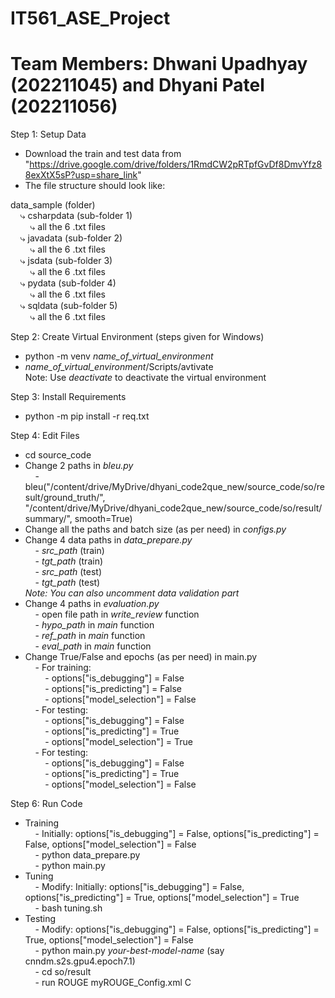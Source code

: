 # IT561_ASE_Project
# Team Members: Dhwani Upadhyay (202211045) and Dhyani Patel (202211056)

Step 1: Setup Data
- Download the train and test data from "https://drive.google.com/drive/folders/1RmdCW2pRTpfGvDf8DmvYfz88exXtX5sP?usp=share_link"
- The file structure should look like:

data_sample (folder)  
&nbsp;&nbsp;&nbsp;&nbsp;⤷ csharpdata (sub-folder 1)  
&nbsp;&nbsp;&nbsp;&nbsp;&nbsp;&nbsp;&nbsp;&nbsp;⤷ all the 6 .txt files  
&nbsp;&nbsp;&nbsp;&nbsp;⤷ javadata (sub-folder 2)  
&nbsp;&nbsp;&nbsp;&nbsp;&nbsp;&nbsp;&nbsp;&nbsp;⤷ all the 6 .txt files  
&nbsp;&nbsp;&nbsp;&nbsp;⤷ jsdata (sub-folder 3)  
&nbsp;&nbsp;&nbsp;&nbsp;&nbsp;&nbsp;&nbsp;&nbsp;⤷ all the 6 .txt files  
&nbsp;&nbsp;&nbsp;&nbsp;⤷ pydata (sub-folder 4)  
&nbsp;&nbsp;&nbsp;&nbsp;&nbsp;&nbsp;&nbsp;&nbsp;⤷ all the 6 .txt files  
&nbsp;&nbsp;&nbsp;&nbsp;⤷ sqldata (sub-folder 5)  
&nbsp;&nbsp;&nbsp;&nbsp;&nbsp;&nbsp;&nbsp;&nbsp;⤷ all the 6 .txt files  

Step 2: Create Virtual Environment (steps given for Windows)
- python -m venv *name_of_virtual_environment*
- *name_of_virtual_environment*/Scripts/avtivate  
Note: Use *deactivate* to deactivate the virtual environment

Step 3: Install Requirements
- python -m pip install -r req.txt

Step 4: Edit Files
- cd source_code
- Change 2 paths in *bleu.py*  
&nbsp;&nbsp;&nbsp;&nbsp;- bleu("/content/drive/MyDrive/dhyani_code2que_new/source_code/so/result/ground_truth/", "/content/drive/MyDrive/dhyani_code2que_new/source_code/so/result/summary/", smooth=True)
- Change all the paths and batch size (as per need) in *configs.py*
- Change 4 data paths in *data_prepare.py*  
&nbsp;&nbsp;&nbsp;&nbsp;- *src_path* (train)  
&nbsp;&nbsp;&nbsp;&nbsp;- *tgt_path* (train)  
&nbsp;&nbsp;&nbsp;&nbsp;- *src_path* (test)  
&nbsp;&nbsp;&nbsp;&nbsp;- *tgt_path* (test)  
*Note: You can also uncomment data validation part*  
- Change 4 paths in *evaluation.py*  
&nbsp;&nbsp;&nbsp;&nbsp;- open file path in *write_review* function  
&nbsp;&nbsp;&nbsp;&nbsp;- *hypo_path* in *main* function  
&nbsp;&nbsp;&nbsp;&nbsp;- *ref_path* in *main* function  
&nbsp;&nbsp;&nbsp;&nbsp;- *eval_path* in *main* function  
- Change True/False and epochs (as per need) in main.py  
&nbsp;&nbsp;&nbsp;&nbsp;- For training:  
&nbsp;&nbsp;&nbsp;&nbsp;&nbsp;&nbsp;&nbsp;&nbsp;- options["is_debugging"] = False  
&nbsp;&nbsp;&nbsp;&nbsp;&nbsp;&nbsp;&nbsp;&nbsp;- options["is_predicting"] = False  
&nbsp;&nbsp;&nbsp;&nbsp;&nbsp;&nbsp;&nbsp;&nbsp;- options["model_selection"] = False  
&nbsp;&nbsp;&nbsp;&nbsp;- For testing:  
&nbsp;&nbsp;&nbsp;&nbsp;&nbsp;&nbsp;&nbsp;&nbsp;- options["is_debugging"] = False  
&nbsp;&nbsp;&nbsp;&nbsp;&nbsp;&nbsp;&nbsp;&nbsp;- options["is_predicting"] = True  
&nbsp;&nbsp;&nbsp;&nbsp;&nbsp;&nbsp;&nbsp;&nbsp;- options["model_selection"] = True  
&nbsp;&nbsp;&nbsp;&nbsp;- For testing:  
&nbsp;&nbsp;&nbsp;&nbsp;&nbsp;&nbsp;&nbsp;&nbsp;- options["is_debugging"] = False  
&nbsp;&nbsp;&nbsp;&nbsp;&nbsp;&nbsp;&nbsp;&nbsp;- options["is_predicting"] = True  
&nbsp;&nbsp;&nbsp;&nbsp;&nbsp;&nbsp;&nbsp;&nbsp;- options["model_selection"] = False  

Step 6: Run Code  
- Training  
&nbsp;&nbsp;&nbsp;&nbsp;- Initially: options["is_debugging"] = False, options["is_predicting"] = False, options["model_selection"] = False  
&nbsp;&nbsp;&nbsp;&nbsp;- python data_prepare.py  
&nbsp;&nbsp;&nbsp;&nbsp;- python main.py  
- Tuning  
&nbsp;&nbsp;&nbsp;&nbsp;- Modify: Initially: options["is_debugging"] = False, options["is_predicting"] = True, options["model_selection"] = True  
&nbsp;&nbsp;&nbsp;&nbsp;- bash tuning.sh  
- Testing  
&nbsp;&nbsp;&nbsp;&nbsp;- Modify: options["is_debugging"] = False, options["is_predicting"] = True, options["model_selection"] = False  
&nbsp;&nbsp;&nbsp;&nbsp;- python main.py *your-best-model-name* (say cnndm.s2s.gpu4.epoch7.1)  
&nbsp;&nbsp;&nbsp;&nbsp;- cd so/result  
&nbsp;&nbsp;&nbsp;&nbsp;- run ROUGE myROUGE_Config.xml C